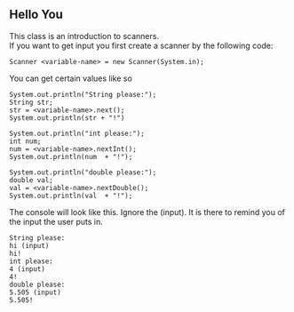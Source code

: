 ## Hello You
This class is an introduction to scanners.<br />
If you want to get input you first create a scanner by the following code:
```
Scanner <variable-name> = new Scanner(System.in);
```
You can get certain values like so
```
System.out.println("String please:");
String str;
str = <variable-name>.next();
System.out.println(str + "!")

System.out.println("int please:");
int num;
num = <variable-name>.nextInt();
System.out.println(num  + "!");

System.out.println("double please:");
double val;
val = <variable-name>.nextDouble();
System.out.println(val  + "!");
```
The console will look like this. Ignore the (input). It is there to remind you of the input the user puts in.
```
String please:
hi (input)
hi!
int please:
4 (input)
4!
double please:
5.505 (input)
5.505!
```
